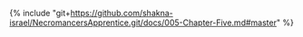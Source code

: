 {% include "git+https://github.com/shakna-israel/NecromancersApprentice.git/docs/005-Chapter-Five.md#master" %}
